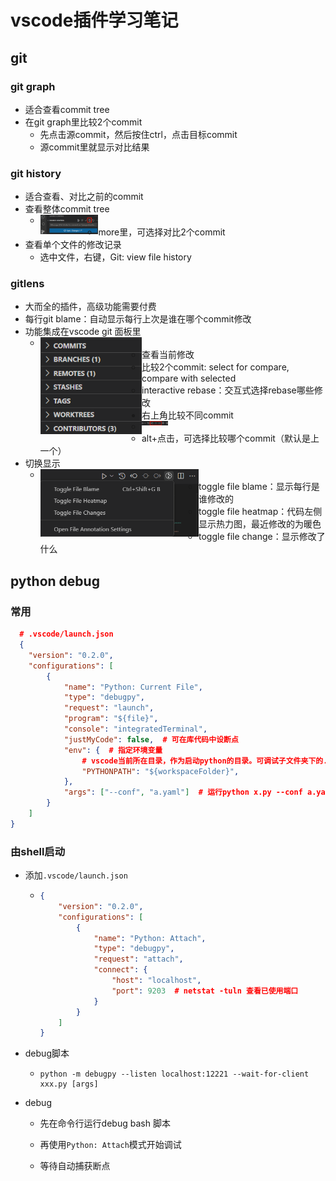 # vscode插件学习笔记

## git

### git graph

- 适合查看commit tree
- 在git graph里比较2个commit
  - 先点击源commit，然后按住ctrl，点击目标commit
  - 源commit里就显示对比结果

### git history

- 适合查看、对比之前的commit
- 查看整体commit tree
  - <img title="" src="imgs/image-20240504151609379.png" alt="image-20240504151609379" style="zoom:20%;" align="left" width="464">
  - more里，可选择对比2个commit
- 查看单个文件的修改记录
  - 选中文件，右键，Git: view file history

### gitlens

- 大而全的插件，高级功能需要付费
- 每行git blame：自动显示每行上次是谁在哪个commit修改
- 功能集成在vscode git 面板里
  - <img src="imgs/image-20240504151841550.png" alt="image-20240504151841550" style="zoom:80%;" align="left"/>
  - 查看当前修改
  - 比较2个commit: select for compare, compare with selected
  - interactive rebase：交互式选择rebase哪些修改
- 右上角比较不同commit
  - <img title="" src="imgs/image-20240504152059744.png" alt="image-20240504152059744" style="zoom:15%;" align="left" width="281">
  - alt+点击，可选择比较哪个commit（默认是上一个）
- 切换显示
  - <img title="" src="imgs/image-20240504152218572.png" alt="image-20240504152218572" style="zoom:70%;" align="left" width="362">
  - toggle file blame：显示每行是谁修改的
  - toggle file heatmap：代码左侧显示热力图，最近修改的为暖色
  - toggle file change：显示修改了什么

## python debug

### 常用

```json
  # .vscode/launch.json
  {
    "version": "0.2.0",
    "configurations": [
        {
            "name": "Python: Current File",
            "type": "debugpy",
            "request": "launch",
            "program": "${file}",
            "console": "integratedTerminal",
            "justMyCode": false,  # 可在库代码中设断点
            "env": {  # 指定环境变量
                # vscode当前所在目录，作为启动python的目录。可调试子文件夹下的.py
                "PYTHONPATH": "${workspaceFolder}",
            },
            "args": ["--conf", "a.yaml"]  # 运行python x.py --conf a.yaml
        }
    ]
}
```

### 由shell启动

- 添加`.vscode/launch.json`
  
  - ```json
    {
        "version": "0.2.0",
        "configurations": [
            {
                "name": "Python: Attach",
                "type": "debugpy",
                "request": "attach",
                "connect": {
                    "host": "localhost",
                    "port": 9203  # netstat -tuln 查看已使用端口
                }
            }
        ]
    }
    ```

- debug脚本
  
  - ```shell
    python -m debugpy --listen localhost:12221 --wait-for-client xxx.py [args]
    ```

- debug
  
  - 先在命令行运行debug bash 脚本
  
  - 再使用`Python: Attach`模式开始调试
  
  - 等待自动捕获断点
